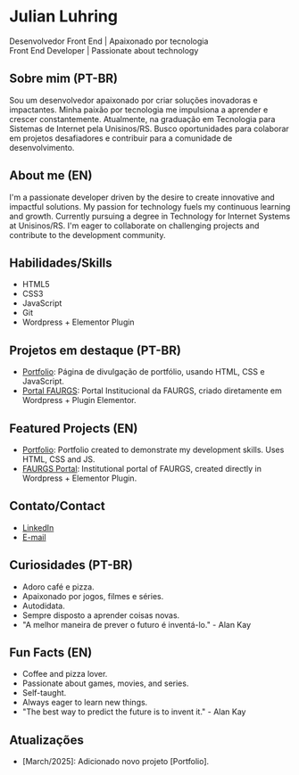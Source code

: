 # Julian Luhring

Desenvolvedor Front End | Apaixonado por tecnologia <br>
Front End Developer | Passionate about technology

## Sobre mim (PT-BR)

Sou um desenvolvedor apaixonado por criar soluções inovadoras e impactantes. Minha paixão por tecnologia me impulsiona a aprender e crescer constantemente. Atualmente, na graduação em Tecnologia para Sistemas de Internet pela Unisinos/RS. Busco oportunidades para colaborar em projetos desafiadores e contribuir para a comunidade de desenvolvimento.

## About me (EN)

I'm a passionate developer driven by the desire to create innovative and impactful solutions. My passion for technology fuels my continuous learning and growth. Currently pursuing a degree in Technology for Internet Systems at Unisinos/RS. I'm eager to collaborate on challenging projects and contribute to the development community.

## Habilidades/Skills

- HTML5
- CSS3
- JavaScript
- Git
- Wordpress + Elementor Plugin

## Projetos em destaque (PT-BR)

- [Portfolio](https://luhring-julian.github.io/my-portfolio/): Página de divulgação de portfólio, usando HTML, CSS e JavaScript.
- [Portal FAURGS](http://www.faurgs.com.br): Portal Institucional da FAURGS, criado diretamente em Wordpress + Plugin Elementor.
<!-- * [Nome do projeto 2](link-para-o-repositório): Descrição breve do projeto.
- [Nome do projeto 3](link-para-o-repositório): Descrição breve do projeto. -->

## Featured Projects (EN)

- [Portfolio](https://luhring-julian.github.io/my-portfolio/): Portfolio created to demonstrate my development skills. Uses HTML, CSS and JS.
- [FAURGS Portal](http://www.faurgs.com.br): Institutional portal of FAURGS, created directly in Wordpress + Elementor Plugin.

## Contato/Contact

- [LinkedIn](https://www.linkedin.com/in/julianluhring/)
- [E-mail](luhring.julian@gmail.com)

## Curiosidades (PT-BR)

- Adoro café e pizza.
- Apaixonado por jogos, filmes e séries.
- Autodidata.
- Sempre disposto a aprender coisas novas.
- "A melhor maneira de prever o futuro é inventá-lo." - Alan Kay

## Fun Facts (EN)

- Coffee and pizza lover.
- Passionate about games, movies, and series.
- Self-taught.
- Always eager to learn new things.
- "The best way to predict the future is to invent it." - Alan Kay

## Atualizações

- [March/2025]: Adicionado novo projeto [Portfolio].
<!--- [Data]: Atualizado com novas habilidades. -->
